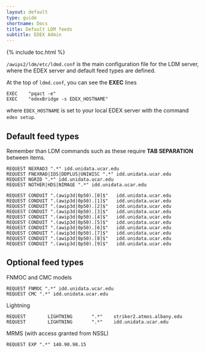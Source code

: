```yaml
---
layout: default
type: guide
shortname: Docs
title: Default LDM feeds
subtitle: EDEX Admin
---
```


{% include toc.html %}


`/awips2/ldm/etc/ldmd.conf` is the main configuration file for the LDM server, where the EDEX server and default feed types are defined.

At the top of `ldmd.conf`, you can see the **EXEC** lines

    EXEC    "pqact -e"
    EXEC    "edexBridge -s EDEX_HOSTNAME"
  
where `EDEX_HOSTNAME` is set to your local EDEX server with the command `edex setup`.

## Default feed types

Remember than LDM commands such as these require **TAB SEPARATION** between items.

    REQUEST NEXRAD3 ".*" idd.unidata.ucar.edu
    REQUEST FNEXRAD|IDS|DDPLUS|UNIWISC ".*" idd.unidata.ucar.edu
    REQUEST NGRID ".*" idd.unidata.ucar.edu
    REQUEST NOTHER|HDS|NIMAGE ".*" idd.unidata.ucar.edu
    
    REQUEST CONDUIT ".(awip3d|0p50).[0]$"   idd.unidata.ucar.edu
    REQUEST CONDUIT ".(awip3d|0p50).[1]$"   idd.unidata.ucar.edu
    REQUEST CONDUIT ".(awip3d|0p50).[2]$"   idd.unidata.ucar.edu
    REQUEST CONDUIT ".(awip3d|0p50).[3]$"   idd.unidata.ucar.edu
    REQUEST CONDUIT ".(awip3d|0p50).[4]$"   idd.unidata.ucar.edu
    REQUEST CONDUIT ".(awip3d|0p50).[5]$"   idd.unidata.ucar.edu
    REQUEST CONDUIT ".(awip3d|0p50).[6]$"   idd.unidata.ucar.edu
    REQUEST CONDUIT ".(awip3d|0p50).[7]$"   idd.unidata.ucar.edu
    REQUEST CONDUIT ".(awip3d|0p50).[8]$"   idd.unidata.ucar.edu
    REQUEST CONDUIT ".(awip3d|0p50).[9]$"   idd.unidata.ucar.edu

## Optional feed types

FNMOC and CMC models

    REQUEST FNMOC ".*" idd.unidata.ucar.edu
    REQUEST CMC ".*" idd.unidata.ucar.edu
    
Lightning

    REQUEST        LIGHTNING       ".*"    striker2.atmos.albany.edu
    REQUEST        LIGHTNING       ".*"    idd.unidata.ucar.edu
    
MRMS (with access granted from NSSL)

    REQUEST EXP ".*" 140.90.98.15
  
